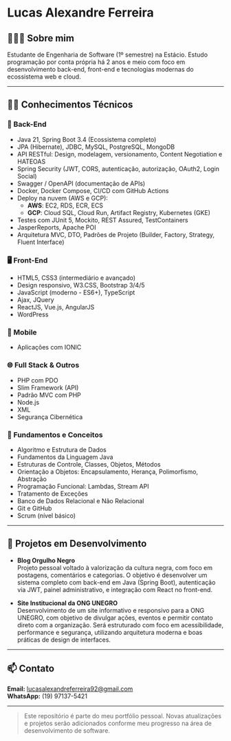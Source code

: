 # Lucas Alexandre Ferreira

## 👨🏾‍🎓 Sobre mim
Estudante de Engenharia de Software (1º semestre) na Estácio. Estudo programação por conta própria há 2 anos e meio com foco em desenvolvimento back-end, front-end e tecnologias modernas do ecossistema web e cloud.

---

## 👨‍💻 Conhecimentos Técnicos

### 🚀 Back-End
- Java 21, Spring Boot 3.4 (Ecossistema completo)
- JPA (Hibernate), JDBC, MySQL, PostgreSQL, MongoDB
- API RESTful: Design, modelagem, versionamento, Content Negotiation e HATEOAS
- Spring Security (JWT, CORS, autenticação, autorização, OAuth2, Login Social)
- Swagger / OpenAPI (documentação de APIs)
- Docker, Docker Compose, CI/CD com GitHub Actions
- Deploy na nuvem (AWS e GCP):
  - **AWS**: EC2, RDS, ECR, ECS
  - **GCP**: Cloud SQL, Cloud Run, Artifact Registry, Kubernetes (GKE)
- Testes com JUnit 5, Mockito, REST Assured, TestContainers
- JasperReports, Apache POI
- Arquitetura MVC, DTO, Padrões de Projeto (Builder, Factory, Strategy, Fluent Interface)

### 🖥️ Front-End
- HTML5, CSS3 (intermediário e avançado)
- Design responsivo, W3.CSS, Bootstrap 3/4/5
- JavaScript (moderno - ES6+), TypeScript
- Ajax, JQuery
- ReactJS, Vue.js, AngularJS
- WordPress

### 📱 Mobile
- Aplicações com IONIC

### 🌐 Full Stack & Outros
- PHP com PDO
- Slim Framework (API)
- Padrão MVC com PHP
- Node.js
- XML
- Segurança Cibernética

### 🧠 Fundamentos e Conceitos
- Algoritmo e Estrutura de Dados
- Fundamentos da Linguagem Java
- Estruturas de Controle, Classes, Objetos, Métodos
- Orientação a Objetos: Encapsulamento, Herança, Polimorfismo, Abstração
- Programação Funcional: Lambdas, Stream API
- Tratamento de Exceções
- Banco de Dados Relacional e Não Relacional
- Git e GitHub
- Scrum (nível básico)

---

## 🚧 Projetos em Desenvolvimento

- **Blog Orgulho Negro**  
  Projeto pessoal voltado à valorização da cultura negra, com foco em postagens, comentários e categorias. O objetivo é desenvolver um sistema completo com back-end em Java (Spring Boot), autenticação via JWT, painel administrativo, e integração com React no front-end.

- **Site Institucional da ONG UNEGRO**  
  Desenvolvimento de um site informativo e responsivo para a ONG UNEGRO, com objetivo de divulgar ações, eventos e permitir contato direto com a organização. Será estruturado com foco em acessibilidade, performance e segurança, utilizando arquitetura moderna e boas práticas de design de interfaces.

---

## 📫 Contato
**Email:** lucasalexandreferreira92@gmail.com  
**WhatsApp:** (19) 97137-5421

---

> Este repositório é parte do meu portfólio pessoal. Novas atualizações e projetos serão adicionados conforme meu progresso na área de desenvolvimento de software.

